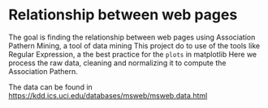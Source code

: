 # Relationship between web pages

The goal is finding the relationship between web pages using Association Pathern Mining, a tool of data mining
This project do to use of the tools like Regular Expression, a the best practice for the `plots` in matplotlib
Here we process the raw data, cleaning and normalizing it to compute the Association Pathern.

The data can be found in https://kdd.ics.uci.edu/databases/msweb/msweb.data.html
